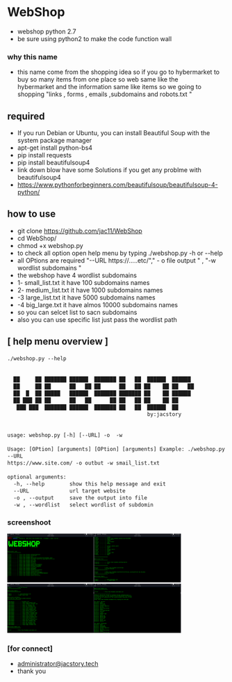 # WebShop 

* webshop python 2.7
* be sure using python2 to make the code function wall
### why this name 
* this name come from the shopping idea so if you go to hybermarket to buy so many items from one place so web  same like the  
hybermarket and the information same like items 
so we going to shopping  "links , forms , emails ,subdomains and robots.txt "

## required
* If you run Debian or Ubuntu, you can install Beautiful Soup with the system package manager
* apt-get install python-bs4
* pip install requests
* pip install beautifulsoup4
* link down blow  have some Solutions if you get any problme with beautifulsoup4
* https://www.pythonforbeginners.com/beautifulsoup/beautifulsoup-4-python/

## how to use 

* git clone https://github.com/jac11/WebShop
* cd WebShop/
* chmod +x webshop.py
* to check all  option open help menu by typing ./webshop.py -h or --help
* all OPtions are required "--URL https://.....etc/"," - o file output " , "-w wordlist subdomains " 
* the webshop  have 4 wordlist subdomains 
* 1- small_list.txt it have  100 subdomains names
* 2- medium_list.txt it have 1000 subdomains names
* -3 large_list.txt it have 5000 subdomains names
* -4 big_large.txt it have almos 10000 subdomains names
* so you can selcet  list to sacn subdomains  
* also you can use specific list just pass the wordlist path 

##  [ help menu overview ]
```
./webshop.py --help

      
  ██     ██ ███████ ██████  ███████ ██   ██  ██████  ██████  
  ██     ██ ██      ██   ██ ██      ██   ██ ██    ██ ██   ██ 
  ██  █  ██ █████   ██████  ███████ ███████ ██    ██ ██████  
  ██ ███ ██ ██      ██   ██      ██ ██   ██ ██    ██ ██      
   ███ ███  ███████ ██████  ███████ ██   ██  ██████  ██      
                                             by:jacstory                                                                                                                     
 
usage: webshop.py [-h] [--URL] -o  -w

Usage: [OPtion] [arguments] [OPtion] [arguments] Example: ./webshop.py --URL
https://www.site.com/ -o outbut -w smail_list.txt

optional arguments:
  -h, --help        show this help message and exit
  --URL             url target website
  -o , --output     save the output into file
  -w , --wordlist   select wordlist of subdomin
```

### screenshoot
 <img src = "images/1.png" width=200><img src = "images/2.png" width=200><img src = "images/3.png" width=200><img src = "images/4.png" width=200>
 
 
 

### [for connect]
* administrator@jacstory.tech
* thank you 

